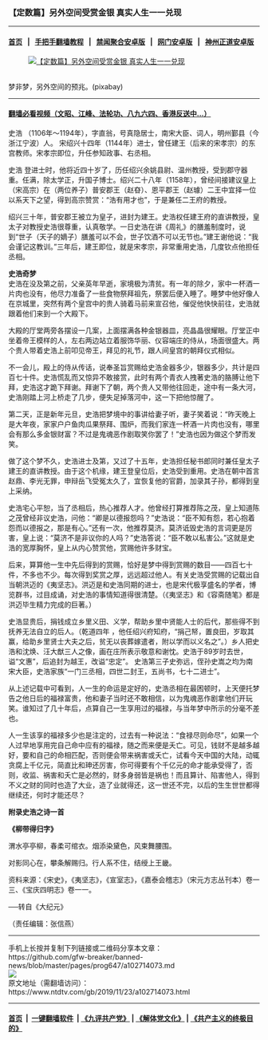 ### 【定数篇】另外空间受赏金银 真实人生一一兑现
------------------------

#### [首页](https://github.com/gfw-breaker/banned-news/blob/master/README.md) &nbsp;&nbsp;|&nbsp;&nbsp; [手把手翻墙教程](https://github.com/gfw-breaker/guides/wiki) &nbsp;&nbsp;|&nbsp;&nbsp; [禁闻聚合安卓版](https://github.com/gfw-breaker/bn-android) &nbsp;&nbsp;|&nbsp;&nbsp; [网门安卓版](https://github.com/oGate2/oGate) &nbsp;&nbsp;|&nbsp;&nbsp; [神州正道安卓版](https://github.com/SzzdOgate/update) 



<div><div class="featured_image">
 <a href="https://i.ntdtv.com/assets/uploads/2019/11/2018-05-18_114024.jpg" target="_blank">
  <figure>
   <img alt="【定数篇】另外空间受赏金银 真实人生一一兑现" src="https://i.ntdtv.com/assets/uploads/2019/11/2018-05-18_114024.jpg"/>
  </figure><br/>
 </a>
 <span class="caption">
  梦非梦，另外空间的预兆。(pixabay)
 </span>
</div>
</div><hr/>

#### [翻墙必看视频（文昭、江峰、法轮功、八九六四、香港反送中...）](https://github.com/gfw-breaker/banned-news/blob/master/pages/links.md)

<div><div class="post_content" itemprop="articleBody">
 <p>
  <ok href="https://www.ntdtv.com/gb/史浩.htm">
   史浩
  </ok>
  （1106年～1194年），字直翁，号真隐居士，南宋大臣、词人，明州鄞县（今浙江宁波）人。 宋绍兴十四年（1144年）进士，曾任建王（后来的宋孝宗）的东宫教师。宋孝宗即位，升任参知政事、右丞相。
 </p>
 <p>
  <ok href="https://www.ntdtv.com/gb/史浩.htm">
   史浩
  </ok>
  登进士时，他将近四十岁了，历任绍兴余姚县尉、温州教授，受到郡守器重。任满，除太学正，升国子博士。绍兴二十八年（1158年），曾经间接建议皇上（宋高宗）在（两位养子）普安郡王（赵昚）、恩平郡王（赵璩）二王中宜择一位以系天下之望，得到高宗赞赏：“浩有用才也”，于是兼任二王府的教授。
 </p>
 <p>
  绍兴三十年，普安郡王被立为皇子，进封为建王。史浩权任建王府的直讲教授，皇太子对教授史浩很尊重，认真敬学。一日史浩在讲《周礼》的膳羞制度时，说到“世子（天子的嫡子）膳羞可以不会，世子饮酒不可以无节也。”建王谢他说：“我会谨记这教训。”三年后，建王即位，就是宋孝宗，非常重用史浩，几度钦点他担任丞相。
 </p>
 <p>
  <strong>
   史浩奇梦
  </strong>
  <br/>
  史浩在没及第之前，父亲英年早逝，家境极为清贫。有一年的除夕，家中一杯酒一片肉也没有，他尽力准备了一些食物祭拜祖先，祭罢后便入睡了。睡梦中他好像人在京城里，突然有两个皇宫中的贵人骑着马前来宣召他，催促他快快前往，史浩就跟着他们来到一个大殿下。
 </p>
 <p>
  大殿的厅堂两旁各摆设一几案，上面摆满各种金银器皿，亮晶晶很耀眼。厅堂正中坐着帝王模样的人，左右两边站立着服饰华丽、仪容端庄的侍从，场面很盛大。两个贵人带着史浩上前叩见帝王，拜见的礼节，跟人间皇宫的朝拜仪式相似。
 </p>
 <p>
  不一会儿，殿上的侍从传话，说奉圣旨赏赐给史浩金器多少，银器多少，共计是四百七十件。史浩慌乱而又惊异不敢接赏，此时有两个青衣人拽著史浩的胳膊让他下拜，史浩这才跪下拜谢。拜谢下了朝，两个贵人又带他往回走，途中有一条大河，史浩刚踏上河上桥走了几步，便失足掉落河中，这一下把他惊醒了。
 </p>
 <p>
  第二天，正是新年元旦，史浩把梦境中的事讲给妻子听，妻子笑着说：“昨天晚上是大年夜，家家户户鱼肉瓜果祭拜、围炉，而我们家连一杯酒一片肉也没有，哪里会有那么多金银财富？不过是鬼魂恶作剧取笑你罢了！”史浩也因为做这个梦而发笑。
 </p>
 <p>
  做了这个梦不久，史浩进士及第，又过了十五年，史浩担任秘书郎同时兼任皇太子建王的直讲教授。由于这个机缘，建王登皇位后，史浩受到重用。史浩在朝中首言赵鼎、李光无罪，申辩岳飞受冤太久了，宜恢复他的官爵，加录其子孙，都得到皇上采纳。
 </p>
 <p>
  史浩宅心平恕，当了丞相后，热心推荐人才。他曾经打算推荐陈之茂，皇上知道陈之茂曾经非议史浩，问他：“卿是以德报怨吗？”史浩说：“臣不知有怨，若心抱着怨而以德报之，那是有心。”还有一次，他推荐莫济。莫济诋毁史浩的言词更是厉害，皇上说：“莫济不是非议你的人吗？”史浩答说：“臣不敢以私害公。”这就是史浩的宽厚胸怀，皇上从内心赞赏他，赏赐他许多财宝。
 </p>
 <p>
  后来，算算他一生中先后得到的赏赐，恰好是梦中得到赏赐的数目——四百七十件，不多也不少。每次得到奖赏之厚，远远超过他人。有关史浩受赏赐的记载出自当朝洪迈的《夷坚志》。洪迈是和史浩同期的进士，也是宋代极享盛名的学者，博览群书，过目成诵，对史浩的事情知道得很清楚。（《夷坚志》和《容斋随笔》都是洪迈毕生精力完成的巨著。）
 </p>
 <p>
  史浩显贵后，捐钱成立乡里义田、义学，帮助乡里中贤能人士的后代，那些得不到抚养无法自立的后人。（乾道四年 ，他任绍兴府知府，“捐己帑，置良田，岁取其赢，给助乡里贤士大夫之后，贫无以丧葬嫁遣者，附以学而以义名之”。）乡人把史浩和沈焕、汪大猷三人之像，画在庄所表示敬意和谢忱。史浩于89岁时去世，谥“文惠”，后追封为越王，改谥“忠定”。 史浩第三子史弥远，侄孙史嵩之均为南宋大臣，史浩家族“一门三丞相，四世二封王，五尚书，七十二进士”。
 </p>
 <p>
  从上述记载中可看到，人一生的命运是定好的，史浩丞相在最困顿时，上天便托梦告之他日后的福禄富贵，他和妻子当时还不敢相信，以为鬼魂恶作剧拿他们开玩笑。谁知过了几十年后，点算自己一生享用过的福禄，与当年梦中所示的分毫不差也。
 </p>
 <p>
  人一生该享的福禄多少也是注定的，过去有一种说法：“食禄尽则命尽”，如果一个人过早地享用完自己命中应有的福禄，随之而来便是夭亡。可见，钱财不是越多越好，要和自己的命相匹配，否则便会带来祸害或夭亡，试看今天中国的大陆，动辄贪腐上千亿元，简直比和珅还厉害，你可得要有个千亿元的命才能承受得了，否则，收监、祸害和夭亡是必然的，财多身弱皆是祸也！而且算计、陷害他人，得到不义之财的同时也造了大业，造了业就得还，这一世还不完，以后的生生世世都得继续还，何时才能还尽？
 </p>
 <p>
  <strong>
   附录史浩之诗一首
  </strong>
 </p>
 <p>
  <strong>
   《柳带得归字》
  </strong>
 </p>
 <p>
  渭水亭亭柳，春柔可绾衣。烟添染黛色，风束舞腰围。
 </p>
 <p>
  对影同心在，攀条解赐归。行人系不住，结绶上王畿。
 </p>
 <p>
  资料来源：《宋史》，《夷坚志》，《宣室志》，《嘉泰会稽志》（宋元方志丛刊本）卷一三、《宝庆四明志》卷一一。
 </p>
 <p>
  ──转自《大纪元》
 </p>
 <p>
  （责任编辑：张信燕）
 </p>
 <div class="single_ad">
 </div>
</div>
</div>
<hr/>
手机上长按并复制下列链接或二维码分享本文章：<br/>
https://github.com/gfw-breaker/banned-news/blob/master/pages/prog647/a102714073.md <br/>
<a href='https://github.com/gfw-breaker/banned-news/blob/master/pages/prog647/a102714073.md'><img src='https://github.com/gfw-breaker/banned-news/blob/master/pages/prog647/a102714073.md.png'/></a> <br/>
原文地址（需翻墙访问）：https://www.ntdtv.com/gb/2019/11/23/a102714073.html


------------------------
#### [首页](https://github.com/gfw-breaker/banned-news/blob/master/README.md) &nbsp;|&nbsp; [一键翻墙软件](https://github.com/gfw-breaker/nogfw/blob/master/README.md) &nbsp;| [《九评共产党》](https://github.com/gfw-breaker/9ping.md/blob/master/README.md#九评之一评共产党是什么) | [《解体党文化》](https://github.com/gfw-breaker/jtdwh.md/blob/master/README.md) | [《共产主义的终极目的》](https://github.com/gfw-breaker/gczydzjmd.md/blob/master/README.md)


<img src='http://gfw-breaker.win/banned-news/pages/prog647/a102714073.md' width='0px' height='0px'/>